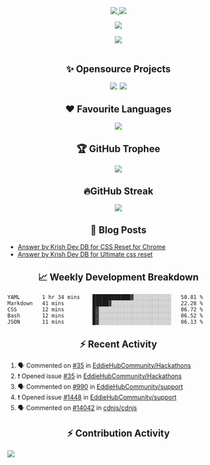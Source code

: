<div align="center">
<p>
<a href="#projects">
<img src="https://img.shields.io/github/stars/krishdevdb?affiliations=OWNER%2CCOLLABORATOR&logo=github&style=for-the-badge&label=Star">
</a>
<a href="https://github.com/krishdevdb?tab=followers">
<img src="https://img.shields.io/github/followers/krishdevdb?logo=github&style=for-the-badge"></a>
</p>
<img src="https://cardivo.vercel.app/api?name=Krish%20Dev%20DB&description=A%20Open%20Source%20Developer%0A&image=https%3A%2F%2Favatars.githubusercontent.com%2Fu%2F76587897%3Fv%3D4&site=https%3A%2F%2Fgithub.com%2Fkrishdevdb%2F&instagram=krishdevdb&linkedin=krish-dev-db-02a387206&github=krishdevdb&twitter=krishdevdb&pattern=leaf&backgroundColor=%23ecf0f1&colorPattern=%23eaeaea">
<br>
<br>
</div>
<div align="center">
<img src="https://github-readme-stats.vercel.app/api?username=krishdevdb&show_icons=true&count_private=true">
</div>

<div align="center">
<br>
<h2 id="projects"> ✨ Opensource Projects</h2>
<a href="https://github.com/krishdevdb/reseter.css"><img src="https://github-readme-stats.vercel.app/api/pin/?username=krishdevdb&repo=reseter.css&show_icons=true&count_private=true&layout=compact"></a>&#8198;
<a href="https://github.com/krishdevdb/readme-template"><img src="https://github-readme-stats.vercel.app/api/pin/?username=krishdevdb&repo=readme-template&show_icons=true&count_private=true&layout=compact"></a>
<br>
</div>

<div align="center">
<h2 id="languages"> ❤ Favourite Languages </h2>
<img src="https://github-readme-stats.vercel.app/api/top-langs/?username=krishdevdb&show_icons=true&count_private=true&layout=compact">
</div>

<div align="center">
<h2 id="trophee">🏆 GitHub Trophee</h2>
<img src="https://github-profile-trophy.vercel.app/?username=krishdevdb&row=1&no-frame=true">
<br>
</div>

<div align="center">
<h2 id="streak">🔥GitHub Streak</h2>
<img src="https://github-readme-streak-stats.herokuapp.com/?user=krishdevdb">
<br>
</div>


<h2 align="center" id="posts"> 📕 Blog Posts </h2>

<!-- BLOG-POSTS:START -->
- [Answer by Krish Dev DB for CSS Reset for Chrome](https://stackoverflow.com/questions/12936753/css-reset-for-chrome/67345930#67345930)
- [Answer by Krish Dev DB for Ultimate css reset](https://stackoverflow.com/questions/48488800/ultimate-css-reset/67331930#67331930)
<!-- BLOG-POSTS:END -->

<h2 align="center" id="breakdown"> 📈 Weekly Development Breakdown </h2>

<!--START_SECTION:waka-->
```text
YAML       1 hr 34 mins    ████████████▓░░░░░░░░░░░░   50.81 % 
Markdown   41 mins         █████▓░░░░░░░░░░░░░░░░░░░   22.28 % 
CSS        12 mins         █▓░░░░░░░░░░░░░░░░░░░░░░░   06.72 % 
Bash       12 mins         █▓░░░░░░░░░░░░░░░░░░░░░░░   06.52 % 
JSON       11 mins         █▓░░░░░░░░░░░░░░░░░░░░░░░   06.13 % 
```
<!--END_SECTION:waka-->

<h2 align="center" id="activity"> ⚡ Recent Activity </h2>

<!--START_SECTION:activity-->
1. 🗣 Commented on [#35](https://github.com/EddieHubCommunity/Hackathons/issues/35) in [EddieHubCommunity/Hackathons](https://github.com/EddieHubCommunity/Hackathons)
2. ❗️ Opened issue [#35](https://github.com/EddieHubCommunity/Hackathons/issues/35) in [EddieHubCommunity/Hackathons](https://github.com/EddieHubCommunity/Hackathons)
3. 🗣 Commented on [#990](https://github.com/EddieHubCommunity/support/issues/990) in [EddieHubCommunity/support](https://github.com/EddieHubCommunity/support)
4. ❗️ Opened issue [#1448](https://github.com/EddieHubCommunity/support/issues/1448) in [EddieHubCommunity/support](https://github.com/EddieHubCommunity/support)
5. 🗣 Commented on [#14042](https://github.com/cdnjs/cdnjs/issues/14042) in [cdnjs/cdnjs](https://github.com/cdnjs/cdnjs)
<!--END_SECTION:activity-->

<h2 align="center" id="music"> ⚡ Contribution Activity </h2>

<img align="center" src="https://activity-graph.herokuapp.com/graph?username=krishdevdb&theme=xcode&hide_border=true&area=true&point=transparent">
